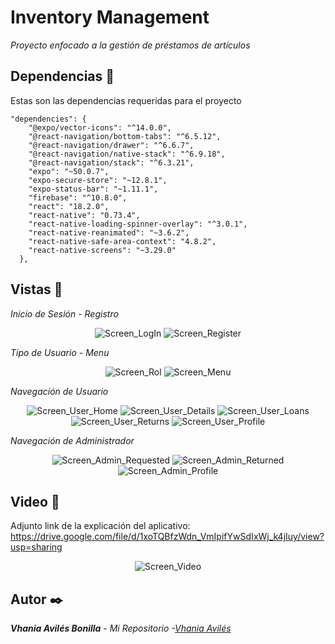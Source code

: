 # Inventory Management

_Proyecto enfocado a la gestión de préstamos de artículos_

## Dependencias 📜

Estas son las dependencias requeridas para el proyecto
```
"dependencies": {
    "@expo/vector-icons": "^14.0.0",
    "@react-navigation/bottom-tabs": "^6.5.12",
    "@react-navigation/drawer": "^6.6.7",
    "@react-navigation/native-stack": "^6.9.18",
    "@react-navigation/stack": "^6.3.21",
    "expo": "~50.0.7",
    "expo-secure-store": "~12.8.1",
    "expo-status-bar": "~1.11.1",
    "firebase": "^10.8.0",
    "react": "18.2.0",
    "react-native": "0.73.4",
    "react-native-loading-spinner-overlay": "^3.0.1",
    "react-native-reanimated": "~3.6.2",
    "react-native-safe-area-context": "4.8.2",
    "react-native-screens": "~3.29.0"
  },

```

## Vistas 👀

_Inicio de Sesión - Registro_

<p align="center">
  <img src="https://github.com/user-attachments/assets/99fd2291-bea4-4805-9a0c-7b485ff15e2a" alt="Screen_LogIn">
  <img src="https://github.com/user-attachments/assets/af883d48-feae-4dbb-9df6-6085329c49ea" alt="Screen_Register">
</p>

_Tipo de Usuario - Menu_ 

<p align="center">
  <img src="https://github.com/user-attachments/assets/081e193b-b0e7-4c53-99ae-22468d5bc116" alt="Screen_Rol">
  <img src="https://github.com/user-attachments/assets/6f0b9065-e7aa-41da-8a56-6c783498586b" alt="Screen_Menu">
</p>

_Navegación de Usuario_ 

<p align="center">
  <img src="https://github.com/user-attachments/assets/d991aeae-7a77-4ddb-9174-f0d9e879b4e3" alt="Screen_User_Home">
  <img src="https://github.com/user-attachments/assets/bf590c62-9242-4393-afb7-d1c29c118f0c" alt="Screen_User_Details">
  <img src="https://github.com/user-attachments/assets/46122fde-a968-4c47-80e7-441a158f60f0" alt="Screen_User_Loans">
  <img src="https://github.com/user-attachments/assets/30b7710a-c476-408d-bd6b-816cd2f9101e" alt="Screen_User_Returns">
  <img src="https://github.com/user-attachments/assets/eed9e10e-e693-4e1b-a351-3a33034887b2" alt="Screen_User_Profile">
</p>

_Navegación de Administrador_

<p align="center">
  <img src="https://github.com/user-attachments/assets/81331233-0788-47cb-b403-0775944cfc5b" alt="Screen_Admin_Requested">
  <img src="https://github.com/user-attachments/assets/5621f9b5-53a4-4557-9381-9323bd21d74d" alt="Screen_Admin_Returned">
  <img src="https://github.com/user-attachments/assets/077fad1d-e980-4bbb-9b5b-8b3ba2616dbf" alt="Screen_Admin_Profile">
</p>

## Video 🎥

Adjunto link de la explicación del aplicativo: https://drive.google.com/file/d/1xoTQBfzWdn_VmIpifYwSdIxWj_k4jIuy/view?usp=sharing

<p align="center">
  <img src="https://github.com/user-attachments/assets/49f0c469-8efb-4898-86b8-06754c78484a" alt="Screen_Video">
</p>


## Autor ✒️

_**Vhania Avilés Bonilla** - *Mi Repositorio* -[Vhania Avilés](https://github.com/PaulGuillen?tab=repositories)_

